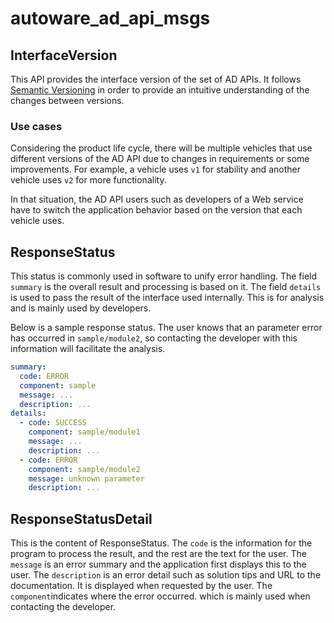 # autoware_ad_api_msgs

## InterfaceVersion

This API provides the interface version of the set of AD APIs.
It follows [Semantic Versioning][semver] in order to provide an intuitive understanding of the changes between versions.

### Use cases

Considering the product life cycle, there will be multiple vehicles that use different versions of the AD API due to changes in requirements or some improvements.
For example, a vehicle uses `v1` for stability and another vehicle uses `v2` for more functionality.

In that situation, the AD API users such as developers of a Web service have to switch the application behavior based on the version that each vehicle uses.

## ResponseStatus

This status is commonly used in software to unify error handling. The field `summary` is the overall result and processing is based on it.
The field `details` is used to pass the result of the interface used internally. This is for analysis and is mainly used by developers.

Below is a sample response status. The user knows that an parameter error has occurred in `sample/module2`, so contacting the developer with this information will facilitate the analysis.

```yaml
summary:
  code: ERROR
  component: sample
  message: ...
  description: ...
details:
  - code: SUCCESS
    component: sample/module1
    message: ...
    description: ...
  - code: ERROR
    component: sample/module2
    message: unknown parameter
    description: ...
```

## ResponseStatusDetail

This is the content of ResponseStatus. The `code` is the information for the program to process the result, and the rest are the text for the user.
The `message` is an error summary and the application first displays this to the user.
The `description` is an error detail such as solution tips and URL to the documentation. It is displayed when requested by the user.
The `component`indicates where the error occurred. which is mainly used when contacting the developer.

<!-- link -->

[semver]: https://semver.org/

